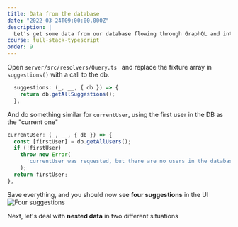 ```yaml
---
title: Data from the database
date: "2022-03-24T09:00:00.000Z"
description: |
  Let's get some data from our database flowing through GraphQL and into the UI
course: full-stack-typescript
order: 9
---
```


Open `server/src/resolvers/Query.ts ` and replace the fixture array in `suggestions()` with a call
to the db.

```ts
  suggestions: (_, __, { db }) => {
    return db.getAllSuggestions();
  },
```

And do something similar for `currentUser`, using the first user in the DB as the "current one"

```ts
currentUser: (_, __, { db }) => {
  const [firstUser] = db.getAllUsers();
  if (!firstUser)
    throw new Error(
      'currentUser was requested, but there are no users in the database'
    );
  return firstUser;
},
```

Save everything, and you should now see **four suggestions** in the UI
![Four suggestions](./4-suggestions.png)

Next, let's deal with **nested data** in two different situations

